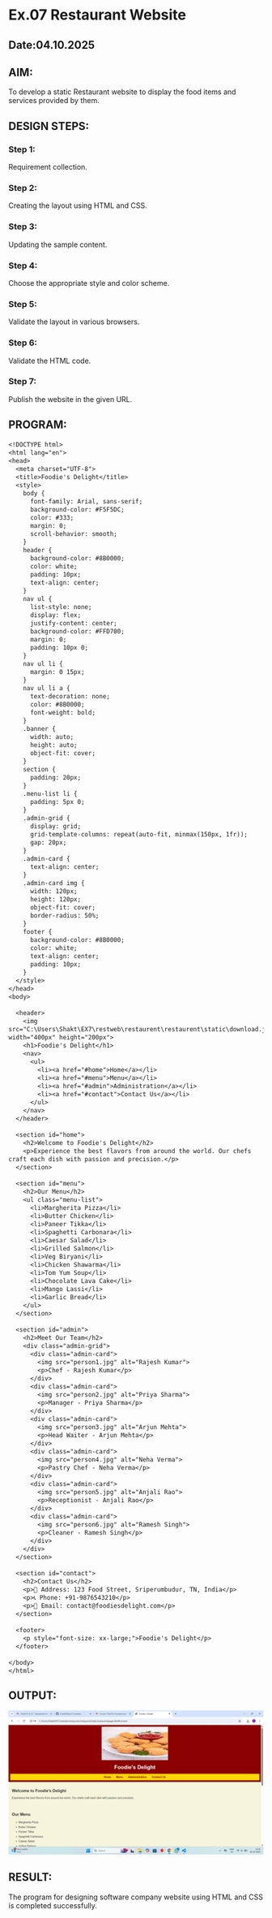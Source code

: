 # Ex.07 Restaurant Website
## Date:04.10.2025

## AIM:
To develop a static Restaurant website to display the food items and services provided by them.

## DESIGN STEPS:

### Step 1:
Requirement collection.

### Step 2:
Creating the layout using HTML and CSS.

### Step 3:
Updating the sample content.

### Step 4:
Choose the appropriate style and color scheme.

### Step 5:
Validate the layout in various browsers.

### Step 6:
Validate the HTML code.

### Step 7:
Publish the website in the given URL.

## PROGRAM:
```
<!DOCTYPE html>
<html lang="en">
<head>
  <meta charset="UTF-8">
  <title>Foodie's Delight</title>
  <style>
    body {
      font-family: Arial, sans-serif;
      background-color: #F5F5DC;
      color: #333;
      margin: 0;
      scroll-behavior: smooth;
    }
    header {
      background-color: #8B0000;
      color: white;
      padding: 10px;
      text-align: center;
    }
    nav ul {
      list-style: none;
      display: flex;
      justify-content: center;
      background-color: #FFD700;
      margin: 0;
      padding: 10px 0;
    }
    nav ul li {
      margin: 0 15px;
    }
    nav ul li a {
      text-decoration: none;
      color: #8B0000;
      font-weight: bold;
    }
    .banner {
      width: auto;
      height: auto;
      object-fit: cover;
    }
    section {
      padding: 20px;
    }
    .menu-list li {
      padding: 5px 0;
    }
    .admin-grid {
      display: grid;
      grid-template-columns: repeat(auto-fit, minmax(150px, 1fr));
      gap: 20px;
    }
    .admin-card {
      text-align: center;
    }
    .admin-card img {
      width: 120px;
      height: 120px;
      object-fit: cover;
      border-radius: 50%;
    }
    footer {
      background-color: #8B0000;
      color: white;
      text-align: center;
      padding: 10px;
    }
  </style>
</head>
<body>

  <header>
    <img src="C:\Users\Shakt\EX7\restweb\restaurent\restaurent\static\download.jpeg" width="400px" height="200px">
    <h1>Foodie's Delight</h1>
    <nav>
      <ul>
        <li><a href="#home">Home</a></li>
        <li><a href="#menu">Menu</a></li>
        <li><a href="#admin">Administration</a></li>
        <li><a href="#contact">Contact Us</a></li>
      </ul>
    </nav>
  </header>

  <section id="home">
    <h2>Welcome to Foodie's Delight</h2>
    <p>Experience the best flavors from around the world. Our chefs craft each dish with passion and precision.</p>
  </section>

  <section id="menu">
    <h2>Our Menu</h2>
    <ul class="menu-list">
      <li>Margherita Pizza</li>
      <li>Butter Chicken</li>
      <li>Paneer Tikka</li>
      <li>Spaghetti Carbonara</li>
      <li>Caesar Salad</li>
      <li>Grilled Salmon</li>
      <li>Veg Biryani</li>
      <li>Chicken Shawarma</li>
      <li>Tom Yum Soup</li>
      <li>Chocolate Lava Cake</li>
      <li>Mango Lassi</li>
      <li>Garlic Bread</li>
    </ul>
  </section>

  <section id="admin">
    <h2>Meet Our Team</h2>
    <div class="admin-grid">
      <div class="admin-card">
        <img src="person1.jpg" alt="Rajesh Kumar">
        <p>Chef - Rajesh Kumar</p>
      </div>
      <div class="admin-card">
        <img src="person2.jpg" alt="Priya Sharma">
        <p>Manager - Priya Sharma</p>
      </div>
      <div class="admin-card">
        <img src="person3.jpg" alt="Arjun Mehta">
        <p>Head Waiter - Arjun Mehta</p>
      </div>
      <div class="admin-card">
        <img src="person4.jpg" alt="Neha Verma">
        <p>Pastry Chef - Neha Verma</p>
      </div>
      <div class="admin-card">
        <img src="person5.jpg" alt="Anjali Rao">
        <p>Receptionist - Anjali Rao</p>
      </div>
      <div class="admin-card">
        <img src="person6.jpg" alt="Ramesh Singh">
        <p>Cleaner - Ramesh Singh</p>
      </div>
    </div>
  </section>

  <section id="contact">
    <h2>Contact Us</h2>
    <p>📍 Address: 123 Food Street, Sriperumbudur, TN, India</p>
    <p>📞 Phone: +91-9876543210</p>
    <p>📧 Email: contact@foodiesdelight.com</p>
  </section>

  <footer>
    <p style="font-size: xx-large;">Foodie's Delight</p>
  </footer>

</body>
</html>
```


## OUTPUT:
![alt text](<Screenshot (1).png>)

## RESULT:
The program for designing software company website using HTML and CSS is completed successfully.
